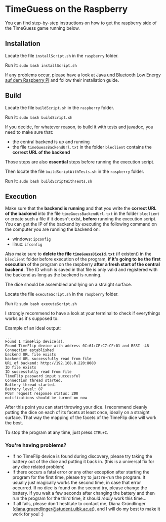 # TimeGuess on the Raspberry
You can find step-by-step instructions on how to get the raspberry side of the TimeGuess game running below.

## Installation

Locate the file `installScript.sh` in the `raspberry` folder. 

Run it: ```sudo bash installScript.sh```

If any problems occur, please have a look at [Java und Bluetooth Low Energy auf dem Raspberry Pi](https://git.uibk.ac.at/csat2410/skeleton-bleclient/tree/master) and follow their installation guide.

## Build

Locate the file `buildScript.sh` in the `raspberry` folder. 

Run it: ```sudo bash buildScript.sh```

If you decide, for whatever reason, to build it with tests and javadoc, you need to make sure that:
- the central backend is up and running 
- the file `timeGuessBackendUrl.txt` in the folder `bleclient` contains the **correct URL of the backend**

Those steps are also **essential** steps before running the execution script.

Then locate the file `buildScriptWithTests.sh` in the `raspberry` folder.

Run it: ```sudo bash buildScriptWithTests.sh```

## Execution

Make sure that the **backend is running** and that you write the **correct URL of the backend** into the file `timeGuessBackendUrl.txt` in the folder `bleclient` or create such a file if it doesn't exist, **before** running the execution script. You can get the IP of the backend by executing the following command on the computer you are running the backend on: 
- windows: `ipconfig`
- linux: `ifconfig`

Also make sure to **delete the file `timeGuessDiceId.txt`** (if existent) in the `bleclient` folder before execution of the program, **if it's going to be the first execution** of the program on the raspberry **after a fresh start of the central backend**. The ID which is saved in that file is only valid and registered with the backend as long as the backend is running.

The dice should be assembled and lying on a straight surface.

Locate the file `executeScript.sh` in the `raspberry` folder. 

Run it: ```sudo bash executeScript.sh```

I strongly recommend to have a look at your terminal to check if everythings works as it's supposed to. 

Example of an ideal output:
```The discovery started: true
...
Found 1 TimeFlip device(s).
Found TimeFlip device with address 0C:61:CF:C7:CF:01 and RSSI -48
Connection established
backend URL file exists
backend URL successfully read from file
URL of backend: http://192.168.0.220:8080
ID file exists
ID successfully read from file
TimeFlip password input successful
Connection thread started.
Battery thread started.
Battery level: 87
POST request response status: 200
notifications should be turned on now
```
After this point you can start throwing your dice. I recommend cleanly putting the dice on each of its facets at least once, ideally on a straight surface. That way the mapping of the facets of the TimeFlip dice will work the best.

To stop the program at any time, just press `CTRL+C`.

### You're having problems?
- If no TimeFlip device is found during discovery, please try taking the battery out of the dice and putting it back in. (this is a universal fix for any dice related problem)
- If there occurs a fatal error or any other exception after starting the program for the first time, please try to just re-run the program. It usually just magically works the second time, in case that error occurred. If no dice is found on the second try, please change the battery. If you wait a few seconds after changing the battery and then run the program for the third time, it should *really* work this time...
- If all fails, please don't hestitate to contact me, Diana Gründlinger (diana.gruendlinger@student.uibk.ac.at), and I will do my best to make it work for you! :)

